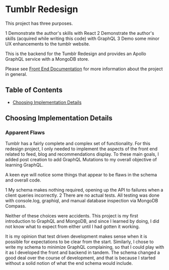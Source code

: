 
# Tumblr Redesign
This project has three purposes.

1 Demonstrate the author's skills with React
2 Demonstrate the author's skills (acquired while writing this code) with GraphQL
3 Demo some minor UX enhancements to the tumblr website.

This is the backend for the Tumblr Redesign and provides an Apollo GraphQL service
with a MongoDB store.

Please see [Front End Documentation]() for more information about the project in general.


## Table of Contents
- [Choosing Implementation Details](#choosing-implementation-details)

## Choosing Implementation Details

### Apparent Flaws

Tumblr has a fairly complete and complex set of functionality. For this redesign project, I only needed to implement the aspects of the front end related to feed, blog and recommendations display. To these main goals, I added post creation to add GraphQL Mutations to my overall objective of learning GraphQL.

A keen eye will notice some things that appear to be flaws in the schema and overall code.

1 My schema makes nothing required, opening up the API to failures when a client queries incorrectly.
2 There are no actual tests. All testing was done with console.log, graphiql, and manual database inspection via MongoDB Compass.

Neither of these choices were accidents. This project is my first introduction to GraphQL and MongoDB, and since I learned by doing, I did not know what to expect from either until I had gotten it working.

It is my opinion that test driven development makes sense when it is possible for expectations to be clear from the start. Similarly, I chose to write my schema to minimize GraphQL complaining, so that I could play with it as I developed the front and backend in tandem. The schema changed a good deal over the course of development, and that is because I started without a solid notion of what the end schema would include.
